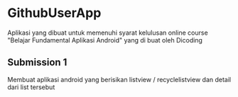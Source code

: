 # GithubUserApp
Aplikasi yang dibuat untuk memenuhi syarat kelulusan online course "Belajar Fundamental Aplikasi Android" yang di buat oleh Dicoding

## Submission 1
Membuat aplikasi android yang berisikan listview / recyclelistview dan detail dari list tersebut